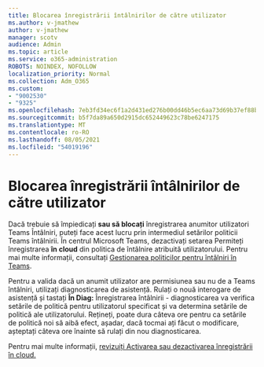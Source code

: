 ```yaml
---
title: Blocarea înregistrării întâlnirilor de către utilizator
ms.author: v-jmathew
author: v-jmathew
manager: scotv
audience: Admin
ms.topic: article
ms.service: o365-administration
ROBOTS: NOINDEX, NOFOLLOW
localization_priority: Normal
ms.collection: Adm_O365
ms.custom:
- "9002530"
- "9325"
ms.openlocfilehash: 7eb3fd34ec6f1a2d431ed276b00dd46b5ec6aa73d69b37ef88b1ba0ca6f5d077
ms.sourcegitcommit: b5f7da89a650d2915dc652449623c78be6247175
ms.translationtype: MT
ms.contentlocale: ro-RO
ms.lasthandoff: 08/05/2021
ms.locfileid: "54019196"
---
```

# <a name="block-user-from-recording-meetings"></a>Blocarea înregistrării întâlnirilor de către utilizator

Dacă trebuie să împiedicați **sau să blocați** înregistrarea anumitor utilizatori Teams Întâlniri, puteți face acest lucru prin intermediul setărilor politicii Teams întâlnirii. În centrul Microsoft Teams, dezactivați setarea Permiteți înregistrarea **în cloud** din politica de întâlnire atribuită utilizatorului. Pentru mai multe informații, consultați [Gestionarea politicilor pentru întâlniri în Teams](https://docs.microsoft.com/microsoftteams/meeting-policies-in-teams#allow-cloud-recording).

Pentru a valida dacă un anumit utilizator are permisiunea sau nu de a Teams întâlniri, utilizați diagnosticarea de asistență. Rulați o nouă interogare de asistență și tastați **În Diag:** Înregistrarea întâlnirii - diagnosticarea va verifica setările de politică pentru utilizatorul specificat și va determina setările de politică ale utilizatorului. Rețineți, poate dura câteva ore pentru ca setările de politică noi să aibă efect, așadar, dacă tocmai ați făcut o modificare, așteptați câteva ore înainte să rulați din nou diagnosticarea.

Pentru mai multe informații, [revizuiți Activarea sau dezactivarea înregistrării în cloud.](https://docs.microsoft.com/microsoftteams/cloud-recording#turn-on-or-turn-off-cloud-recording)
